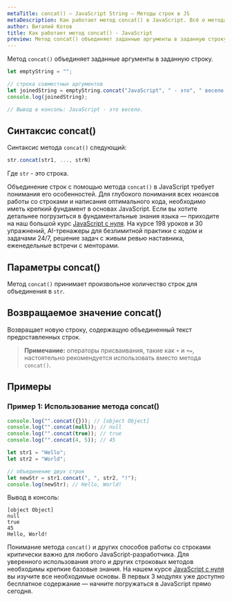 ```yaml
---
metaTitle: concat() – JavaScript String – Методы строк в JS
metaDescription: Как работает метод concat() в JavaScript. Всё о методах работы со строками в JavaScript | База знаний PurpleSchool
author: Виталий Котов
title: Как работает метод concat() - JavaScript
preview: Метод concat() объединяет заданные аргументы в заданную строку...
---
```


Метод `concat()` объединяет заданные аргументы в заданную строку.

```javascript
let emptyString = "";

// строка совместных аргументов
let joinedString = emptyString.concat("JavaScript", " - это", " весело.");
console.log(joinedString);

// Вывод в консоль: JavaScript - это весело.
```

## Синтаксис concat()

Синтаксис метода `concat()` следующий:

```javascript
str.concat(str1, ..., strN)
```

Где `str` - это строка.

Объединение строк с помощью метода `concat()` в JavaScript требует понимания его особенностей. Для глубокого понимания всех нюансов работы со строками и написания оптимального кода, необходимо иметь крепкий фундамент в основах JavaScript. Если вы хотите детальнее погрузиться в фундаментальные знания языка — приходите на наш большой курс [JavaScript с нуля](https://purpleschool.ru/course/javascript-basics?utm_source=knowledgebase&utm_medium=text&utm_campaign=kak-rabotaet-metod-concat-javascript). На курсе 198 уроков и 30 упражнений, AI-тренажеры для безлимитной практики с кодом и задачами 24/7, решение задач с живым ревью наставника, еженедельные встречи с менторами.

## Параметры concat()

Метод `concat()` принимает произвольное количество строк для объединения в `str`.

## Возвращаемое значение concat()

Возвращает новую строку, содержащую объединенный текст предоставленных строк.

> **Примечание:** операторы присваивания, такие как `+` и `+=`, настоятельно рекомендуется использовать вместо метода `concat()`.

## Примеры

### Пример 1: Использование метода concat()

```javascript
console.log("".concat({})); // [object Object]
console.log("".concat(null)); // null
console.log("".concat(true)); // true
console.log("".concat(4, 5)); // 45

let str1 = "Hello";
let str2 = "World";

// объединение двух строк
let newStr = str1.concat(", ", str2, "!");
console.log(newStr); // Hello, World!
```

Вывод в консоль:

```
[object Object]
null
true
45
Hello, World!
```

Понимание метода `concat()` и других способов работы со строками критически важно для любого JavaScript-разработчика. Для уверенного использования этого и других строковых методов необходимы крепкие базовые знания. На нашем курсе [JavaScript с нуля](https://purpleschool.ru/course/javascript-basics?utm_source=knowledgebase&utm_medium=text&utm_campaign=kak-rabotaet-metod-concat-javascript) вы изучите все необходимые основы. В первых 3 модулях уже доступно бесплатное содержание — начните погружаться в JavaScript прямо сегодня.
